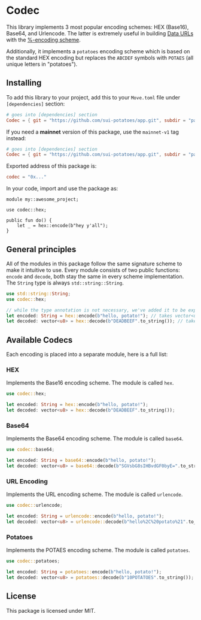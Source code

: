 # Codec

This library implements 3 most popular encoding schemes: HEX (Base16), Base64,
and Urlencode. The latter is extremely useful in building
[Data URLs](https://datatracker.ietf.org/doc/html/rfc2397) with the
[%-encoding scheme](https://datatracker.ietf.org/doc/html/rfc3986).

Additionally, it implements a `potatoes` encoding scheme which is based on the
standard HEX encoding but replaces the `ABCDEF` symbols with `POTAES` (all unique
letters in "potatoes").

## Installing

To add this library to your project, add this to your `Move.toml` file under
`[dependencies]` section:

```toml
# goes into [dependencies] section
Codec = { git = "https://github.com/sui-potatoes/app.git", subdir = "packages/codec", rev = "codec@testnet-v1" }
```

If you need a **mainnet** version of this package, use the `mainnet-v1` tag instead:

```toml
# goes into [dependencies] section
Codec = { git = "https://github.com/sui-potatoes/app.git", subdir = "packages/codec", rev = "codec@mainnet-v1" }
```

Exported address of this package is:

```toml
codec = "0x..."
```

In your code, import and use the package as:

```move
module my::awesome_project;

use codec::hex;

public fun do() {
    let _ = hex::encode(b"hey y'all");
}
```

## General principles

All of the modules in this package follow the same signature scheme to make it
intuitive to use. Every module consists of two public functions: `encode` and
`decode`, both stay the same in every scheme implementation. The `String` type
is always `std::string::String`.

```rust
use std::string::String;
use codec::hex;

// while the type annotation is not necessary, we've added it to be explicit
let encoded: String = hex::encode(b"hello, potato!"); // takes vector<u8>
let decoded: vector<u8> = hex::decode(b"DEADBEEF".to_string()); // takes String
```

## Available Codecs

Each encoding is placed into a separate module, here is a full list:

### HEX

Implements the Base16 encoding scheme. The module is called `hex`.

```rust
use codec::hex;

let encoded: String = hex::encode(b"hello, potato!");
let decoded: vector<u8> = hex::decode(b"DEADBEEF".to_string());
```

### Base64

Implements the Base64 encoding scheme. The module is called `base64`.

```rust
use codec::base64;

let encoded: String = base64::encode(b"hello, potato!");
let decoded: vector<u8> = base64::decode(b"SGVsbG8sIHBvdGF0byE=".to_string());
```

### URL Encoding

Implements the URL encoding scheme. The module is called `urlencode`.

```rust
use codec::urlencode;

let encoded: String = urlencode::encode(b"hello, potato!");
let decoded: vector<u8> = urlencode::decode(b"hello%2C%20potato%21".to_string());
```

### Potatoes

Implements the POTAES encoding scheme. The module is called `potatoes`.

```rust
use codec::potatoes;

let encoded: String = potatoes::encode(b"hello, potato!");
let decoded: vector<u8> = potatoes::decode(b"10POTATOES".to_string());
```

## License

This package is licensed under MIT.
